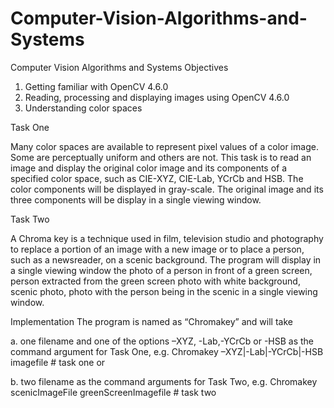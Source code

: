 # Computer-Vision-Algorithms-and-Systems
Computer Vision Algorithms and Systems
Objectives
1. Getting familiar with OpenCV 4.6.0
2. Reading, processing and displaying images using OpenCV 4.6.0
3. Understanding color spaces

Task One

Many color spaces are available to represent pixel values of a color image. Some are perceptually uniform and others are not. This task is to read an image and display the original color image and its components of a specified color space, such as CIE-XYZ, CIE-Lab, YCrCb and HSB. The color components will be displayed in gray-scale. The original image and its three components will be display in a single viewing window.

Task Two

A Chroma key is a technique used in film, television studio and photography to replace a portion of an image with a new image or to place a person, such as a newsreader, on a scenic background. The program will display in a single viewing window the photo of a person in front of a green screen, person extracted from the green screen photo with white background, scenic photo, photo with the person being in the scenic in a single viewing window.

Implementation
The program is named as “Chromakey” and will take
  
  a. one filename and one of the options –XYZ, -Lab,-YCrCb or -HSB as the command argument for Task One, e.g. Chromakey –XYZ|-Lab|-YCrCb|-HSB imagefile # task one or
  
  b. two filename as the command arguments for Task Two, e.g. Chromakey scenicImageFile greenScreenImagefile # task two
